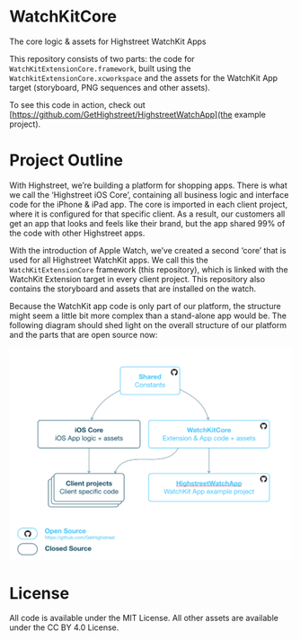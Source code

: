 # WatchKitCore
The core logic &amp; assets for Highstreet WatchKit Apps

This repository consists of two parts: the code for `WatchKitExtensionCore.framework`, built using the `WatchkitExtensionCore.xcworkspace` and the assets for the WatchKit App target (storyboard, PNG sequences and other assets). 

To see this code in action, check out [https://github.com/GetHighstreet/HighstreetWatchApp](the example project).

# Project Outline
With Highstreet, we’re building a platform for shopping apps. There is what we call the ‘Highstreet iOS Core’, containing all business logic and interface code for the iPhone & iPad app. The core is imported in each client project, where it is configured for that specific client. As a result, our customers all get an app that looks and feels like their brand, but the app shared 99% of the code with other Highstreet apps.

With the introduction of Apple Watch, we’ve created a second ‘core’ that is used for all Highstreet WatchKit apps. We call this the `WatchKitExtensionCore` framework (this repository), which is linked with the WatchKit Extension target in every client project. This repository also contains the storyboard and assets that are installed on the watch.

Because the WatchKit app code is only part of our platform, the structure might seem a little bit more complex than a stand-alone app would be. The following diagram should shed light on the overall structure of our platform and the parts that are open source now:

![Highstreet platform architecture](Documentation/Assets/highstreet_platform_arch.png)

# License
All code is available under the MIT License. All other assets are available under the CC BY 4.0 License.